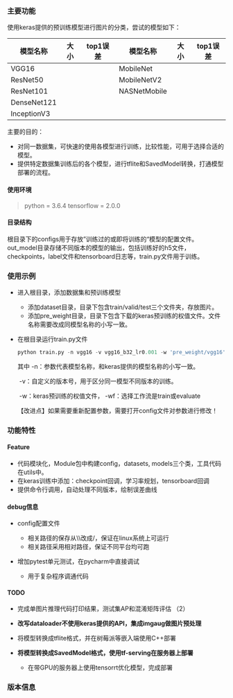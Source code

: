 ### 主要功能

使用keras提供的预训练模型进行图片的分类，尝试的模型如下：

| 模型名称    | 大小 | top1误差 | 模型名称     | 大小 | top1误差 |
| ----------- | ---- | -------- | ------------ | ---- | -------- |
| VGG16       |      |          | MobileNet    |      |          |
| ResNet50    |      |          | MobileNetV2  |      |          |
| ResNet101   |      |          | NASNetMobile |      |          |
| DenseNet121 |      |          |              |      |          |
| InceptionV3 |      |          |              |      |          |

主要的目的：

* 对同一数据集，可快速的使用各模型进行训练，比较性能，可用于选择合适的模型。
* 提供特定数据集训练后的各个模型，进行tflite和SavedModel转换，打通模型部署的流程。

#### 使用环境

>python = 3.6.4
>tensorflow = 2.0.0

#### 目录结构

根目录下的configs用于存放”训练过的或即将训练的“模型的配置文件。out_model目录存储不同版本的模型的输出，包括训练好的h5文件，checkpoints，label文件和tensorboard日志等，train.py文件用于训练。

### 使用示例

* 进入根目录，添加数据集和预训练模型
  * 添加dataset目录，目录下包含train/valid/test三个文件夹，存放图片。
  * 添加pre_weight目录，目录下包含下载的keras预训练的权值文件。文件名称需要改成同模型名称的小写一致。

* 在根目录运行train.py文件

  ```python
  python train.py -n vgg16 -v vgg16_b32_lr0.001 -w 'pre_weight/vgg16' -wf 'train'
  ```

  其中 -n：参数代表模型名称，和keras提供的模型名称的小写一致。

  ​         -v：自定义的版本号，用于区分同一模型不同版本的训练。

  ​        -w：keras预训练的权值文件， -wf：选择工作流是train或evaluate

  【改进点】如果需要重新配置参数，需要打开config文件对参数进行修改！

### 功能特性

#### Feature

* 代码模块化，Module包中构建config，datasets, models三个类，工具代码在utils中。
* 在keras训练中添加：checkpoint回调，学习率规划，tensorboard回调
* 提供命令行调用，自动处理不同版本，绘制误差曲线

#### debug信息

* config配置文件

  * 相关路径的保存从\\\改成/，保证在linux系统上可运行
  * 相关路径采用相对路径，保证不同平台均可跑

* 增加pytest单元测试，在pycharm中直接调试

  * 用于复杂程序调通代码

  

#### TODO

* 完成单图片推理代码打印结果，测试集AP和混淆矩阵评估  （2）

* **改写dataloader不使用keras提供的API，集成imgaug做图片预处理**

* 将模型转换成tflite格式，并在树莓派等嵌入端使用C++部署

* **将模型转换成SavedModel格式，使用tf-serving在服务器上部署**

  * 在带GPU的服务器上使用tensorrt优化模型，完成部署

  

### 版本信息

